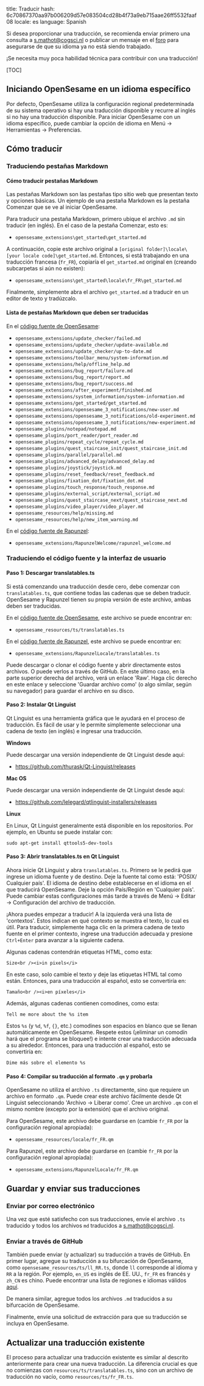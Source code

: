 title: Traducir
hash: 6c70867370aa97b006209d57e083504cd28b4f73a9eb715aae26ff5532faaf08
locale: es
language: Spanish

Si desea proporcionar una traducción, se recomienda enviar primero una consulta a <s.mathot@cogsci.nl> o publicar un mensaje en el [foro](https://forum.cogsci.nl/) para asegurarse de que su idioma ya no está siendo trabajado.

¡Se necesita muy poca habilidad técnica para contribuir con una traducción!

[TOC]

## Iniciando OpenSesame en un idioma específico

Por defecto, OpenSesame utiliza la configuración regional predeterminada de su sistema operativo si hay una traducción disponible y recurre al inglés si no hay una traducción disponible. Para iniciar OpenSesame con un idioma específico, puede cambiar la opción de idioma en Menú → Herramientas → Preferencias.

## Cómo traducir

### Traduciendo pestañas Markdown

#### Cómo traducir pestañas Markdown

Las pestañas Markdown son las pestañas tipo sitio web que presentan texto y opciones básicas. Un ejemplo de una pestaña Markdown es la pestaña Comenzar que se ve al iniciar OpenSesame.

Para traducir una pestaña Markdown, primero ubique el archivo `.md` sin traducir (en inglés). En el caso de la pestaña Comenzar, esto es:

- `opensesame_extensions\get_started\get_started.md`

A continuación, copie este archivo original a `[original folder]\locale\[your locale code]\get_started.md`. Entonces, si está trabajando en una traducción francesa (`fr_FR`), copiaría el `get_started.md` original en (creando subcarpetas si aún no existen):

- `opensesame_extensions\get_started\locale\fr_FR\get_started.md`

Finalmente, simplemente abra el archivo `get_started.md` a traducir en un editor de texto y tradúzcalo.

#### Lista de pestañas Markdown que deben ser traducidas

En el [código fuente de OpenSesame](https://github.com/smathot/opensesame):

- `opensesame_extensions/update_checker/failed.md`
- `opensesame_extensions/update_checker/update-available.md`
- `opensesame_extensions/update_checker/up-to-date.md`
- `opensesame_extensions/toolbar_menu/system-information.md`
- `opensesame_extensions/help/offline_help.md`
- `opensesame_extensions/bug_report/failure.md`
- `opensesame_extensions/bug_report/report.md`
- `opensesame_extensions/bug_report/success.md`
- `opensesame_extensions/after_experiment/finished.md`
- `opensesame_extensions/system_information/system-information.md`
- `opensesame_extensions/get_started/get_started.md`
- `opensesame_extensions/opensesame_3_notifications/new-user.md`
- `opensesame_extensions/opensesame_3_notifications/old-experiment.md`
- `opensesame_extensions/opensesame_3_notifications/new-experiment.md`
- `opensesame_plugins/notepad/notepad.md`
- `opensesame_plugins/port_reader/port_reader.md`
- `opensesame_plugins/repeat_cycle/repeat_cycle.md`
- `opensesame_plugins/quest_staircase_init/quest_staircase_init.md`
- `opensesame_plugins/parallel/parallel.md`
- `opensesame_plugins/advanced_delay/advanced_delay.md`
- `opensesame_plugins/joystick/joystick.md`
- `opensesame_plugins/reset_feedback/reset_feedback.md`
- `opensesame_plugins/fixation_dot/fixation_dot.md`
- `opensesame_plugins/touch_response/touch_response.md`
- `opensesame_plugins/external_script/external_script.md`
- `opensesame_plugins/quest_staircase_next/quest_staircase_next.md`
- `opensesame_plugins/video_player/video_player.md`
- `opensesame_resources/help/missing.md`
- `opensesame_resources/help/new_item_warning.md`

En el [código fuente de Rapunzel](https://github.com/smathot/rapunzel):

- `opensesame_extensions/RapunzelWelcome/rapunzel_welcome.md`

### Traduciendo el código fuente y la interfaz de usuario

#### Paso 1: Descargar translatables.ts

Si está comenzando una traducción desde cero, debe comenzar con `translatables.ts`, que contiene todas las cadenas que se deben traducir. OpenSesame y Rapunzel tienen su propia versión de este archivo, ambas deben ser traducidas.

En el [código fuente de OpenSesame](https://github.com/smathot/OpenSesame/), este archivo se puede encontrar en:

- `opensesame_resources/ts/translatables.ts`

En el [código fuente de Rapunzel](https://github.com/smathot/rapunzel/), este archivo se puede encontrar en:

- `opensesame_extensions/RapunzelLocale/translatables.ts`

Puede descargar o clonar el código fuente y abrir directamente estos archivos. O puede verlos a través de GitHub. En este último caso, en la parte superior derecha del archivo, verá un enlace 'Raw'. Haga clic derecho en este enlace y seleccione 'Guardar archivo como' (o algo similar, según su navegador) para guardar el archivo en su disco.

#### Paso 2: Instalar Qt Linguist

Qt Linguist es una herramienta gráfica que le ayudará en el proceso de traducción. Es fácil de usar y le permite simplemente seleccionar una cadena de texto (en inglés) e ingresar una traducción.

__Windows__

Puede descargar una versión independiente de Qt Linguist desde aquí:

- <https://github.com/thurask/Qt-Linguist/releases>


__Mac OS__

Puede descargar una versión independiente de Qt Linguist desde aquí:
- <https://github.com/lelegard/qtlinguist-installers/releases>

__Linux__

En Linux, Qt Linguist generalmente está disponible en los repositorios. Por ejemplo, en Ubuntu se puede instalar con:

	sudo apt-get install qttools5-dev-tools


#### Paso 3: Abrir translatables.ts en Qt Linguist

Ahora inicie Qt Linguist y abra `translatables.ts`. Primero se le pedirá que ingrese un idioma fuente y de destino. Deje la fuente tal como está: 'POSIX/ Cualquier país'. El idioma de destino debe establecerse en el idioma en el que traducirá OpenSesame. Deje la opción País/Región en 'Cualquier país'. Puede cambiar estas configuraciones más tarde a través de Menú → Editar → Configuración del archivo de traducción.

¡Ahora puedes empezar a traducir! A la izquierda verá una lista de 'contextos'. Estos indican en qué contexto se muestra el texto, lo cual es útil. Para traducir, simplemente haga clic en la primera cadena de texto fuente en el primer contexto, ingrese una traducción adecuada y presione `Ctrl+Enter` para avanzar a la siguiente cadena.

Algunas cadenas contendrán etiquetas HTML, como esta:

	Size<br /><i>in pixels</i>

En este caso, solo cambie el texto y deje las etiquetas HTML tal como están. Entonces, para una traducción al español, esto se convertiría en:

	Tamaño<br /><i>en píxeles</i>

Además, algunas cadenas contienen comodines, como esta:

	Tell me more about the %s item

Estos `%s` (y `%d`, `%f`, `{}`, etc.) comodines son espacios en blanco que se llenan automáticamente en OpenSesame. Respete estos (¡eliminar un comodín hará que el programa se bloquee!) e intente crear una traducción adecuada a su alrededor. Entonces, para una traducción al español, esto se convertiría en:

	Dime más sobre el elemento %s

#### Paso 4: Compilar su traducción al formato `.qm` y probarla

OpenSesame no utiliza el archivo `.ts` directamente, sino que requiere un archivo en formato `.qm`. Puede crear este archivo fácilmente desde Qt Linguist seleccionando 'Archivo → Liberar como'. Cree un archivo `.qm` con el mismo nombre (excepto por la extensión) que el archivo original.

Para OpenSesame, este archivo debe guardarse en (cambie `fr_FR` por la configuración regional apropiada):

- `opensesame_resources/locale/fr_FR.qm`

Para Rapunzel, este archivo debe guardarse en (cambie `fr_FR` por la configuración regional apropiada):

- `opensesame_extensions/RapunzelLocale/fr_FR.qm`

## Guardar y enviar sus traducciones

### Enviar por correo electrónico

Una vez que esté satisfecho con sus traducciones, envíe el archivo `.ts` traducido y todos los archivos `md` traducidos a <s.mathot@cogsci.nl>.

### Enviar a través de GitHub

También puede enviar (y actualizar) su traducción a través de GitHub. En primer lugar, agregue su traducción a su bifurcación de OpenSesame, como `opensesame_resources/ts/ll_RR.ts`, donde `ll` corresponde al idioma y `RR` a la región. Por ejemplo, `en_US` es inglés de EE. UU., `fr_FR` es francés y `zh_CN` es chino. Puede encontrar una lista de regiones e idiomas válidos [aquí](http://www.iana.org/assignments/language-subtag-registry).

De manera similar, agregue todos los archivos `.md` traducidos a su bifurcación de OpenSesame.

Finalmente, envíe una solicitud de extracción para que su traducción se incluya en OpenSesame.

## Actualizar una traducción existente

El proceso para actualizar una traducción existente es similar al descrito anteriormente para crear una nueva traducción. La diferencia crucial es que no comienzas con `resources/ts/translatables.ts`, sino con un archivo de traducción no vacío, como `resources/ts/fr_FR.ts`.